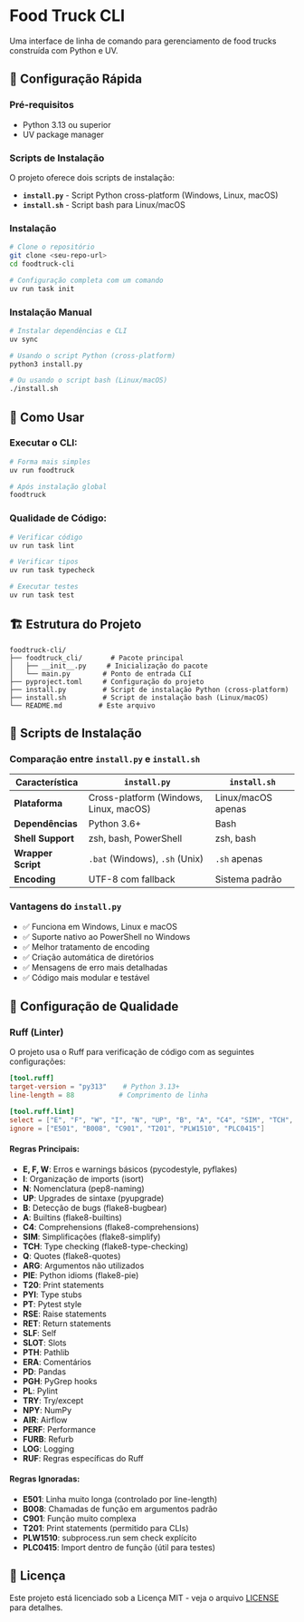 # Food Truck CLI

Uma interface de linha de comando para gerenciamento de food trucks construída com Python e UV.

## 🚀 Configuração Rápida

### Pré-requisitos
- Python 3.13 ou superior
- UV package manager

### Scripts de Instalação

O projeto oferece dois scripts de instalação:

- **`install.py`** - Script Python cross-platform (Windows, Linux, macOS)
- **`install.sh`** - Script bash para Linux/macOS

### Instalação
```bash
# Clone o repositório
git clone <seu-repo-url>
cd foodtruck-cli

# Configuração completa com um comando
uv run task init
```

### Instalação Manual
```bash
# Instalar dependências e CLI
uv sync

# Usando o script Python (cross-platform)
python3 install.py

# Ou usando o script bash (Linux/macOS)
./install.sh
```

## 📖 Como Usar

### Executar o CLI:
```bash
# Forma mais simples
uv run foodtruck

# Após instalação global
foodtruck
```

### Qualidade de Código:
```bash
# Verificar código
uv run task lint

# Verificar tipos
uv run task typecheck

# Executar testes
uv run task test
```

## 🏗️ Estrutura do Projeto

```
foodtruck-cli/
├── foodtruck_cli/       # Pacote principal
│   ├── __init__.py     # Inicialização do pacote
│   └── main.py        # Ponto de entrada CLI
├── pyproject.toml     # Configuração do projeto
├── install.py         # Script de instalação Python (cross-platform)
├── install.sh         # Script de instalação bash (Linux/macOS)
└── README.md         # Este arquivo
```

## 🔧 Scripts de Instalação

### Comparação entre `install.py` e `install.sh`

| Característica | `install.py` | `install.sh` |
|----------------|--------------|--------------|
| **Plataforma** | Cross-platform (Windows, Linux, macOS) | Linux/macOS apenas |
| **Dependências** | Python 3.6+ | Bash |
| **Shell Support** | zsh, bash, PowerShell | zsh, bash |
| **Wrapper Script** | `.bat` (Windows), `.sh` (Unix) | `.sh` apenas |
| **Encoding** | UTF-8 com fallback | Sistema padrão |

### Vantagens do `install.py`

- ✅ Funciona em Windows, Linux e macOS
- ✅ Suporte nativo ao PowerShell no Windows
- ✅ Melhor tratamento de encoding
- ✅ Criação automática de diretórios
- ✅ Mensagens de erro mais detalhadas
- ✅ Código mais modular e testável

## 🔧 Configuração de Qualidade

### Ruff (Linter)
O projeto usa o Ruff para verificação de código com as seguintes configurações:

```toml
[tool.ruff]
target-version = "py313"    # Python 3.13+
line-length = 88           # Comprimento de linha

[tool.ruff.lint]
select = ["E", "F", "W", "I", "N", "UP", "B", "A", "C4", "SIM", "TCH", "Q", "ARG", "PIE", "T20", "PYI", "PT", "RSE", "RET", "SLF", "SLOT", "PTH", "ERA", "PD", "PGH", "PL", "TRY", "NPY", "AIR", "PERF", "FURB", "LOG", "RUF"]
ignore = ["E501", "B008", "C901", "T201", "PLW1510", "PLC0415"]
```

#### Regras Principais:
- **E, F, W**: Erros e warnings básicos (pycodestyle, pyflakes)
- **I**: Organização de imports (isort)
- **N**: Nomenclatura (pep8-naming)
- **UP**: Upgrades de sintaxe (pyupgrade)
- **B**: Detecção de bugs (flake8-bugbear)
- **A**: Builtins (flake8-builtins)
- **C4**: Comprehensions (flake8-comprehensions)
- **SIM**: Simplificações (flake8-simplify)
- **TCH**: Type checking (flake8-type-checking)
- **Q**: Quotes (flake8-quotes)
- **ARG**: Argumentos não utilizados
- **PIE**: Python idioms (flake8-pie)
- **T20**: Print statements
- **PYI**: Type stubs
- **PT**: Pytest style
- **RSE**: Raise statements
- **RET**: Return statements
- **SLF**: Self
- **SLOT**: Slots
- **PTH**: Pathlib
- **ERA**: Comentários
- **PD**: Pandas
- **PGH**: PyGrep hooks
- **PL**: Pylint
- **TRY**: Try/except
- **NPY**: NumPy
- **AIR**: Airflow
- **PERF**: Performance
- **FURB**: Refurb
- **LOG**: Logging
- **RUF**: Regras específicas do Ruff

#### Regras Ignoradas:
- **E501**: Linha muito longa (controlado por line-length)
- **B008**: Chamadas de função em argumentos padrão
- **C901**: Função muito complexa
- **T201**: Print statements (permitido para CLIs)
- **PLW1510**: subprocess.run sem check explícito
- **PLC0415**: Import dentro de função (útil para testes)

## 📝 Licença

Este projeto está licenciado sob a Licença MIT - veja o arquivo [LICENSE](LICENSE) para detalhes.

